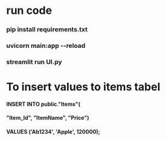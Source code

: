 # run code 

### pip install requirements.txt

### uvicorn main:app --reload

###  streamlit run UI.py


# To insert values to items tabel

#### INSERT INTO public."Items"(
####	"Item_Id", "ItemName", "Price")
####	VALUES ('Ab1234', 'Apple', 120000);
